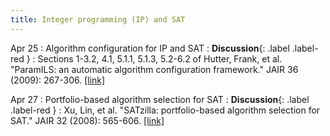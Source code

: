 ```yaml
---
title: Integer programming (IP) and SAT
---
```


Apr 25
: Algorithm configuration for IP and SAT
  : **Discussion**{: .label .label-red }
: Sections 1-3.2, 4.1, 5.1.1, 5.1.3, 5.2-6.2 of Hutter, Frank, et al. "ParamILS: an automatic algorithm configuration framework." JAIR 36 (2009): 267-306. [[link]](https://www.jair.org/index.php/jair/article/download/10628/25415/)

Apr 27
: Portfolio-based algorithm selection for SAT
  : **Discussion**{: .label .label-red }
: Xu, Lin, et al. "SATzilla: portfolio-based algorithm selection for SAT." JAIR 32 (2008): 565-606. [[link]](https://www.jair.org/index.php/jair/article/download/10556/25269)
